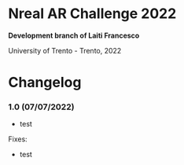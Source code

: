# Nreal AR Challenge 2022

**Development branch of Laiti Francesco**

University of Trento - Trento, 2022

# Changelog

### 1.0 (07/07/2022)
- test

Fixes:
- test


